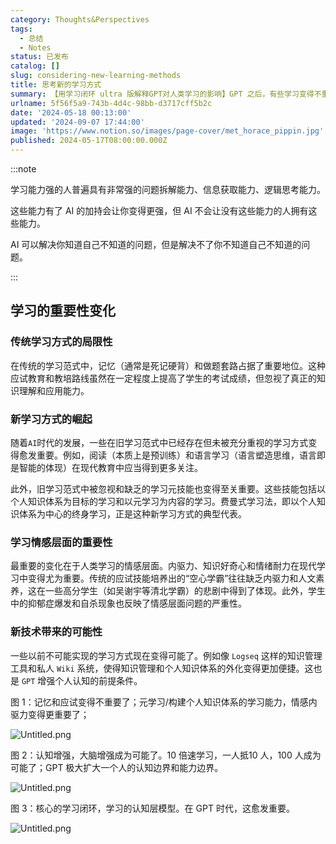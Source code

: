 ```yaml
---
category: Thoughts&Perspectives
tags:
  - 总结
  - Notes
status: 已发布
catalog: []
slug: considering-new-learning-methods
title: 思考新的学习方式
summary: 【用学习闭环 ultra 版解释GPT对人类学习的影响】GPT 之后，有些学习变得不重要了，有些学习变得更重要了，有些学习从不可能变成可能了。
urlname: 5f56f5a9-743b-4d4c-98bb-d3717cff5b2c
date: '2024-05-18 00:13:00'
updated: '2024-09-07 17:44:00'
image: 'https://www.notion.so/images/page-cover/met_horace_pippin.jpg'
published: 2024-05-17T08:00:00.000Z
---
```


:::note


学习能力强的人普遍具有非常强的问题拆解能力、信息获取能力、逻辑思考能力。


这些能力有了 AI 的加持会让你变得更强，但 AI 不会让没有这些能力的人拥有这些能力。


AI 可以解决你知道自己不知道的问题，但是解决不了你不知道自己不知道的问题。


:::


## 学习的重要性变化


### 传统学习方式的局限性


在传统的学习范式中，记忆（通常是死记硬背）和做题套路占据了重要地位。这种应试教育和教培路线虽然在一定程度上提高了学生的考试成绩，但忽视了真正的知识理解和应用能力。


### 新学习方式的崛起


随着`AI`时代的发展，一些在旧学习范式中已经存在但未被充分重视的学习方式变得愈发重要。例如，阅读（本质上是预训练）和语言学习（语言塑造思维，语言即是智能的体现）在现代教育中应当得到更多关注。


此外，旧学习范式中被忽视和缺乏的学习元技能也变得至关重要。这些技能包括以个人知识体系为目标的学习和以元学习为内容的学习。费曼式学习法，即以个人知识体系为中心的终身学习，正是这种新学习方式的典型代表。


### 学习情感层面的重要性


最重要的变化在于人类学习的情感层面。内驱力、知识好奇心和情绪耐力在现代学习中变得尤为重要。传统的应试技能培养出的“空心学霸”往往缺乏内驱力和人文素养，这在一些高分学生（如吴谢宇等清北学霸）的悲剧中得到了体现。此外，学生中的抑郁症爆发和自杀现象也反映了情感层面问题的严重性。


### 新技术带来的可能性


一些以前不可能实现的学习方式现在变得可能了。例如像 `Logseq` 这样的知识管理工具和私人 `Wiki` 系统，使得知识管理和个人知识体系的外化变得更加便捷。这也是 `GPT` 增强个人认知的前提条件。


图 1：记忆和应试变得不重要了；元学习/构建个人知识体系的学习能力，情感内驱力变得更重要了；


![Untitled.png](https://prod-files-secure.s3.us-west-2.amazonaws.com/5d24fe63-e567-4804-86f9-9fdc62e13082/a8319b77-00b3-43d9-9f99-e58187f20cfe/Untitled.png?X-Amz-Algorithm=AWS4-HMAC-SHA256&X-Amz-Content-Sha256=UNSIGNED-PAYLOAD&X-Amz-Credential=ASIAZI2LB466QWSWGSW6%2F20250309%2Fus-west-2%2Fs3%2Faws4_request&X-Amz-Date=20250309T213221Z&X-Amz-Expires=3600&X-Amz-Security-Token=IQoJb3JpZ2luX2VjEDQaCXVzLXdlc3QtMiJHMEUCIEASN00GDuq%2FpwHloCuxsQXBst6rgqt7RPKROPS2Z37KAiEAuN7DOOoDe%2BN1b4HBD9GV60XQPiiRW%2FFVQnDi7OrNhGsq%2FwMIfRAAGgw2Mzc0MjMxODM4MDUiDOVtougXxb%2FyKM1gjyrcA09itUJKdtdmrfirVsqPjoghucHcsxmAPET%2B0e83YaYS3TrWg9IU7xhiNY6JZkfsycoHvmGlubP2p6L1kbAWzKGzrhWU1FRXK9Rh2ePwV1df62MQeb5KY9RNpKASqViiMPERfEv4br6X9E6XaG8nUo1vycwaBsZnW2BCUzwJIKxRkhVj94S1f5KScHrUh8qfryEVzlylWjZabc74SPCE31It%2BbyDOm61ZSvGks%2BNbwOrLzH6TfzsaagW5jjxgs0ZQIqGzm9ZpAERBAfoKlOVVWjCog8DeygwA7LL62uKQWQpR%2Fxzo%2ByT6LBip1bW4B%2BR6vdN6xP4O%2B49Ge75YnPDKuLmGk4RF%2BnmcrxEpJtCerBq132QvYE31AogFAbMd9DlpX8cJJ0ZtmQiaybu30EvjBx3aykC0funYH8sc%2FsrGuLFldrHvo7i4SQqAOwx0IO9o%2Fl5Mr5qatPRYo2JkGyOEISSSTOp6oIewz2v3d2VtEJYBgw5tIkBVhZ%2BGQamzP33z5MqZBwFmr2BKHEsCn0zNqxsJvzxHCLZAHRWyEqSrf%2FQTIoynjwBxHN7nX7ejx8dOBpESkHVMAGEoS8K6VV%2BYi2VEz6eivZwd0qcITrEhpH8f7Cq3DiSe%2FL%2B7b0UMLDft74GOqUBwAi0cMF1F%2BdyWmqXQLA8Wq%2FGhyXVYSwDnY7rrZLxpzuJcyTSSwdcD3Tlp5pPBks3DGHQrRbosqhlbYYbBGjd6H%2F3eQzcAIycShPghMUOG09PsUhCFwbm76iPOrJZejpyNsqVG%2FP4SMvs0wV6OQEKnsvd4laFTa2HRhYejPFheUt%2FHPv7o43UBMJRvHQMh%2BGiENuIHjcLK4balTdMs7iIU84iznDS&X-Amz-Signature=7bafde4272343f318c563a44f9bd60f4961fdd46842aaa63e217b7caa83bf17b&X-Amz-SignedHeaders=host&x-id=GetObject)


图 2：认知增强，大脑增强成为可能了。10 倍速学习，一人抵10 人，100 人成为可能了；GPT 极大扩大一个人的认知边界和能力边界。


![Untitled.png](https://prod-files-secure.s3.us-west-2.amazonaws.com/5d24fe63-e567-4804-86f9-9fdc62e13082/e195b372-4d2b-479c-9e75-1be4e2c1412e/Untitled.png?X-Amz-Algorithm=AWS4-HMAC-SHA256&X-Amz-Content-Sha256=UNSIGNED-PAYLOAD&X-Amz-Credential=ASIAZI2LB466QWSWGSW6%2F20250309%2Fus-west-2%2Fs3%2Faws4_request&X-Amz-Date=20250309T213221Z&X-Amz-Expires=3600&X-Amz-Security-Token=IQoJb3JpZ2luX2VjEDQaCXVzLXdlc3QtMiJHMEUCIEASN00GDuq%2FpwHloCuxsQXBst6rgqt7RPKROPS2Z37KAiEAuN7DOOoDe%2BN1b4HBD9GV60XQPiiRW%2FFVQnDi7OrNhGsq%2FwMIfRAAGgw2Mzc0MjMxODM4MDUiDOVtougXxb%2FyKM1gjyrcA09itUJKdtdmrfirVsqPjoghucHcsxmAPET%2B0e83YaYS3TrWg9IU7xhiNY6JZkfsycoHvmGlubP2p6L1kbAWzKGzrhWU1FRXK9Rh2ePwV1df62MQeb5KY9RNpKASqViiMPERfEv4br6X9E6XaG8nUo1vycwaBsZnW2BCUzwJIKxRkhVj94S1f5KScHrUh8qfryEVzlylWjZabc74SPCE31It%2BbyDOm61ZSvGks%2BNbwOrLzH6TfzsaagW5jjxgs0ZQIqGzm9ZpAERBAfoKlOVVWjCog8DeygwA7LL62uKQWQpR%2Fxzo%2ByT6LBip1bW4B%2BR6vdN6xP4O%2B49Ge75YnPDKuLmGk4RF%2BnmcrxEpJtCerBq132QvYE31AogFAbMd9DlpX8cJJ0ZtmQiaybu30EvjBx3aykC0funYH8sc%2FsrGuLFldrHvo7i4SQqAOwx0IO9o%2Fl5Mr5qatPRYo2JkGyOEISSSTOp6oIewz2v3d2VtEJYBgw5tIkBVhZ%2BGQamzP33z5MqZBwFmr2BKHEsCn0zNqxsJvzxHCLZAHRWyEqSrf%2FQTIoynjwBxHN7nX7ejx8dOBpESkHVMAGEoS8K6VV%2BYi2VEz6eivZwd0qcITrEhpH8f7Cq3DiSe%2FL%2B7b0UMLDft74GOqUBwAi0cMF1F%2BdyWmqXQLA8Wq%2FGhyXVYSwDnY7rrZLxpzuJcyTSSwdcD3Tlp5pPBks3DGHQrRbosqhlbYYbBGjd6H%2F3eQzcAIycShPghMUOG09PsUhCFwbm76iPOrJZejpyNsqVG%2FP4SMvs0wV6OQEKnsvd4laFTa2HRhYejPFheUt%2FHPv7o43UBMJRvHQMh%2BGiENuIHjcLK4balTdMs7iIU84iznDS&X-Amz-Signature=20af40dbf3e6e045cf1efe797dbc1ad758207cc03419766804f6832d6cb0a89a&X-Amz-SignedHeaders=host&x-id=GetObject)


图 3：核心的学习闭环，学习的认知层模型。在 GPT 时代，这愈发重要。


![Untitled.png](https://prod-files-secure.s3.us-west-2.amazonaws.com/5d24fe63-e567-4804-86f9-9fdc62e13082/57f2a38d-97b9-407e-baa1-8fecb8348e87/Untitled.png?X-Amz-Algorithm=AWS4-HMAC-SHA256&X-Amz-Content-Sha256=UNSIGNED-PAYLOAD&X-Amz-Credential=ASIAZI2LB466QWSWGSW6%2F20250309%2Fus-west-2%2Fs3%2Faws4_request&X-Amz-Date=20250309T213221Z&X-Amz-Expires=3600&X-Amz-Security-Token=IQoJb3JpZ2luX2VjEDQaCXVzLXdlc3QtMiJHMEUCIEASN00GDuq%2FpwHloCuxsQXBst6rgqt7RPKROPS2Z37KAiEAuN7DOOoDe%2BN1b4HBD9GV60XQPiiRW%2FFVQnDi7OrNhGsq%2FwMIfRAAGgw2Mzc0MjMxODM4MDUiDOVtougXxb%2FyKM1gjyrcA09itUJKdtdmrfirVsqPjoghucHcsxmAPET%2B0e83YaYS3TrWg9IU7xhiNY6JZkfsycoHvmGlubP2p6L1kbAWzKGzrhWU1FRXK9Rh2ePwV1df62MQeb5KY9RNpKASqViiMPERfEv4br6X9E6XaG8nUo1vycwaBsZnW2BCUzwJIKxRkhVj94S1f5KScHrUh8qfryEVzlylWjZabc74SPCE31It%2BbyDOm61ZSvGks%2BNbwOrLzH6TfzsaagW5jjxgs0ZQIqGzm9ZpAERBAfoKlOVVWjCog8DeygwA7LL62uKQWQpR%2Fxzo%2ByT6LBip1bW4B%2BR6vdN6xP4O%2B49Ge75YnPDKuLmGk4RF%2BnmcrxEpJtCerBq132QvYE31AogFAbMd9DlpX8cJJ0ZtmQiaybu30EvjBx3aykC0funYH8sc%2FsrGuLFldrHvo7i4SQqAOwx0IO9o%2Fl5Mr5qatPRYo2JkGyOEISSSTOp6oIewz2v3d2VtEJYBgw5tIkBVhZ%2BGQamzP33z5MqZBwFmr2BKHEsCn0zNqxsJvzxHCLZAHRWyEqSrf%2FQTIoynjwBxHN7nX7ejx8dOBpESkHVMAGEoS8K6VV%2BYi2VEz6eivZwd0qcITrEhpH8f7Cq3DiSe%2FL%2B7b0UMLDft74GOqUBwAi0cMF1F%2BdyWmqXQLA8Wq%2FGhyXVYSwDnY7rrZLxpzuJcyTSSwdcD3Tlp5pPBks3DGHQrRbosqhlbYYbBGjd6H%2F3eQzcAIycShPghMUOG09PsUhCFwbm76iPOrJZejpyNsqVG%2FP4SMvs0wV6OQEKnsvd4laFTa2HRhYejPFheUt%2FHPv7o43UBMJRvHQMh%2BGiENuIHjcLK4balTdMs7iIU84iznDS&X-Amz-Signature=3c24a6379b37ef0499ff60b79ea5c4c1be62c4dd53d942315729a3c7e16efe00&X-Amz-SignedHeaders=host&x-id=GetObject)

